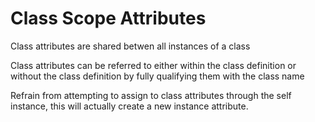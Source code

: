 # Class Scope Attributes

Class attributes are shared betwen all instances of a class

Class attributes can be referred to either within the class definition or without the class definition by fully qualifying them with the class name

Refrain from attempting to assign to class attributes through the self instance, this will actually create a new instance attribute.